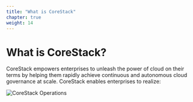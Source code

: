 ```yaml
---
title: "What is CoreStack"
chapter: true
weight: 14
---
```


# What is CoreStack?

CoreStack empowers enterprises to unleash the power of cloud on their terms by helping them rapidly achieve continuous and autonomous cloud governance at scale. CoreStack enables enterprises to realize:​

![CoreStack Operations](../images/corestack-ops.png "CoreStack Operations")
